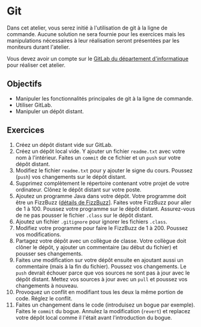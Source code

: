 Git
===

Dans cet atelier, vous serez initié à l'utilisation de git à la ligne de
commande. Aucune solution ne sera fournie pour les exercices mais les
manipulations nécessaires à leur réalisation seront présentées par les moniteurs
durant l'atelier.

Vous devez avoir un compte sur le [GitLab du département d'informatique](https://gitlab.info.uqam.ca/) pour réaliser cet
atelier.

Objectifs
---------

* Manipuler les fonctionnalités principales de git à la ligne de commande.
* Utiliser GitLab.
* Manipuler un dépôt distant.

Exercices
---------

1. Créez un dépôt distant vide sur GitLab.
2. Créez un dépôt local vide. Y ajouter un fichier `readme.txt` avec votre nom à
   l'intérieur. Faites un `commit` de ce fichier et un `push` sur votre dépôt
   distant.
3. Modifiez le fichier `readme.txt` pour y ajouter le signe du cours. Poussez
   (`push`) vos changements sur le dépôt distant.
4. Supprimez complètement le répertoire contenant votre projet de votre
   ordinateur. Clônez le dépôt distant sur votre poste.
5. Ajoutez un programme Java dans votre dépôt. Votre programme doit être un
   FizzBuzz ([détails de FizzBuzz](https://en.wikipedia.org/wiki/Fizz_buzz)].
   Faites votre FizzBuzz pour aller de 1 à 100. Poussez votre programme sur le
   dépôt distant. Assurez-vous de ne pas pousser le fichier `.class` sur le
   dépôt distant.
6. Ajoutez un fichier `.gitignore` pour ignorer les fichiers `.class`.
7. Modifiez votre programme pour faire le FizzBuzz de 1 à 200. Poussez vos
   modifications.
8. Partagez votre dépôt avec un collègue de classe. Votre collègue doit clôner
   le dépôt, y ajouter un commentaire (au début du fichier) et pousser ses 
   changements.
9. Faites une modification sur votre dépôt ensuite en ajoutant aussi un
   commentaire (mais à la fin du fichier). Poussez vos changements. Le `push`
   devrait échouer parce que vos sources ne sont pas à jour avec le dépôt
   distant. Mettez vos sources à jour avec un `pull` et poussez vos changements
   à nouveau.
10. Provoquez un conflit en modifiant tous les deux la même portion de code.
   Réglez le conflit.
11. Faites un changement dans le code (introduisez un bogue par exemple). Faites
    le `commit` du bogue. Annulez la modification (`revert`) et replacez votre
    dépôt local comme il l'était avant l'introduction du bogue.
